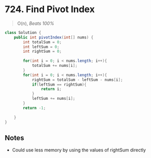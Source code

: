 # 724. Find Pivot Index
> O(n), *Beats 100%*
```java
class Solution {
    public int pivotIndex(int[] nums) {
        int totalSum = 0;
        int leftSum = 0;
        int rightSum = 0;
        
        for(int i = 0; i < nums.length; i++){
            totalSum += nums[i];
        }
        for(int i = 0; i < nums.length; i++){
            rightSum = totalSum - leftSum - nums[i];
            if(leftSum == rightSum){
                return i;
            }
            leftSum += nums[i];
        }
        return -1;
        
    }
}
```
## Notes 
* Could use less memory by using the values of rightSum directly
